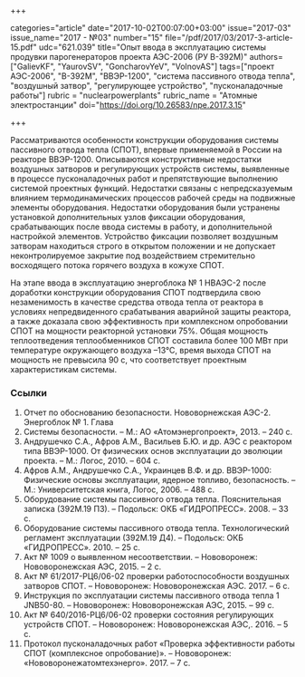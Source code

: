 +++

categories="article"
date="2017-10-02T00:07:00+03:00"
issue="2017-03"
issue_name="2017 - №03"
number="15"
file="/pdf/2017/03/2017-3-article-15.pdf"
udc="621.039"
title="Опыт ввода в эксплуатацию системы продувки парогенераторов проекта АЭС-2006 (РУ В-392М)"
authors=["GalievKF", "YaurovSV", "GoncharovYeV", "VolnovAS"]
tags=["проект АЭС-2006", "В-392М", "ВВЭР-1200", "система пассивного отвода тепла", "воздушный затвор", "регулирующее устройство", "пусконаладочные работы"]
rubric = "nuclearpowerplants"
rubric_name = "Aтомные электростанции"
doi="https://doi.org/10.26583/npe.2017.3.15"

+++

Рассматриваются особенности конструкции оборудования системы пассивного отвода тепла (СПОТ), впервые применяемой в России на реакторе ВВЭР-1200. Описываются конструктивные недостатки воздушных затворов и регулирующих устройств системы, выявленные в процессе пусконаладочных работ и препятствующие выполнению системой проектных функций. Недостатки связаны с непредсказуемым влиянием термодинамических процессов рабочей среды на подвижные элементы оборудования. Недостатки оборудования были устранены установкой дополнительных узлов фиксации оборудования, срабатывающих после ввода системы в работу, и дополнительной настройкой элементов. Устройство фиксации позволяет воздушным затворам находиться строго в открытом положении и не допускает неконтролируемое закрытие под воздействием стремительно восходящего потока горячего воздуха в кожухе СПОТ.

На этапе ввода в эксплуатацию энергоблока № 1 НВАЭС-2 после доработки конструкции оборудования СПОТ подтвердила свою незаменимость в качестве средства отвода тепла от реактора в условиях непредвиденного срабатывания аварийной защиты реактора, а также доказала свою эффективность при комплексном опробовании СПОТ на мощности реакторной установки 75%. Общая мощность теплоотведения теплообменников СПОТ составила более 100 МВт при температуре окружающего воздуха –13°C, время выхода СПОТ на мощность не превысила 90 с, что соответствует проектным характеристикам системы.

### Ссылки

1. Отчет по обоснованию безопасности. Нововорнежская АЭС-2. Энергоблок № 1. Глава
12. Системы безопасности. – М.: АО «Атомэнергопроект», 2013. – 240 с.
2. Андрушечко С.А., Афров А.М., Васильев Б.Ю. и др. АЭС с реактором типа ВВЭР-1000. От физических основ эксплуатации до эволюции проекта. – М.: Логос, 2010. – 604 с.
3. Афров А.М., Андрушечко С.А., Украинцев В.Ф. и др. ВВЭР-1000: Физические основы эксплуатации, ядерное топливо, безопасность. – М.: Университетская книга, Логос, 2006. – 488 с.
4. Оборудование системы пассивного отвода тепла. Пояснительная записка (392М.19 ПЗ). – Подольск: ОКБ «ГИДРОПРЕСС». 2008. – 33 с.
5. Оборудование системы пассивного отвода тепла. Технологический регламент эксплуатации (392М.19 Д4). – Подольск: ОКБ «ГИДРОПРЕСС». 2010. – 25 с.
6. Акт № 1009 о выявленном несоответствии. – Нововоронеж: Нововоронежская АЭС, 2015. – 2 с.
7. Акт № 61/2017-РЦ6/06-02 проверки работоспособности воздушных затворов СПОТ. – Нововоронеж: Нововоронежская АЭС. 2017. – 6 с.
8. Инструкция по эксплуатации системы пассивного отвода тепла 1 JNB50-80. – Нововоронеж: Нововоронежская АЭС, 2015. – 99 с.
9. Акт № 640/2016-РЦ6/06-02 проверки состояния регулирующих устройств СПОТ. – Нововоронеж: Нововоронежская АЭС,. 2016. – 5 с.
10. Протокол пусконаладочных работ «Проверка эффективности работы СПОТ (комплексное опробование)». – Нововоронеж: «Нововоронежатомтехэнерго». 2017. – 7 с.